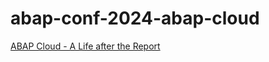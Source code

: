 # abap-conf-2024-abap-cloud
[ABAP Cloud - A Life after the Report](https://software-heroes.com/abap-conf-2024-material)
